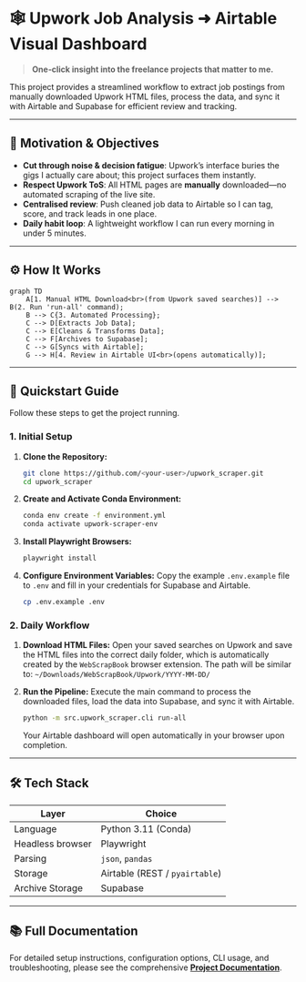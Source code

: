 # 🕸️ Upwork Job Analysis ➜ Airtable Visual Dashboard

> **One‑click insight into the freelance projects that matter to me.**

This project provides a streamlined workflow to extract job postings from manually downloaded Upwork HTML files, process the data, and sync it with Airtable and Supabase for efficient review and tracking.

---

## 🚀 Motivation & Objectives

*   **Cut through noise & decision fatigue**: Upwork’s interface buries the gigs I actually care about; this project surfaces them instantly.
*   **Respect Upwork ToS**: All HTML pages are **manually** downloaded—no automated scraping of the live site.
*   **Centralised review**: Push cleaned job data to Airtable so I can tag, score, and track leads in one place.
*   **Daily habit loop**: A lightweight workflow I can run every morning in under 5 minutes.

---

## ⚙️ How It Works

```mermaid
graph TD
    A[1. Manual HTML Download<br>(from Upwork saved searches)] --> B(2. Run 'run-all' command);
    B --> C{3. Automated Processing};
    C --> D[Extracts Job Data];
    C --> E[Cleans & Transforms Data];
    C --> F[Archives to Supabase];
    C --> G[Syncs with Airtable];
    G --> H[4. Review in Airtable UI<br>(opens automatically)];
```

---

## 🏁 Quickstart Guide

Follow these steps to get the project running.

### 1. Initial Setup

1.  **Clone the Repository:**
    ```bash
    git clone https://github.com/<your-user>/upwork_scraper.git
    cd upwork_scraper
    ```

2.  **Create and Activate Conda Environment:**
    ```bash
    conda env create -f environment.yml
    conda activate upwork-scraper-env
    ```

3.  **Install Playwright Browsers:**
    ```bash
    playwright install
    ```

4.  **Configure Environment Variables:**
    Copy the example `.env.example` file to `.env` and fill in your credentials for Supabase and Airtable.
    ```bash
    cp .env.example .env
    ```

### 2. Daily Workflow

1.  **Download HTML Files:**
    Open your saved searches on Upwork and save the HTML files into the correct daily folder, which is automatically created by the `WebScrapBook` browser extension. The path will be similar to:
    `~/Downloads/WebScrapBook/Upwork/YYYY-MM-DD/`

2.  **Run the Pipeline:**
    Execute the main command to process the downloaded files, load the data into Supabase, and sync it with Airtable.
    ```bash
    python -m src.upwork_scraper.cli run-all
    ```
    Your Airtable dashboard will open automatically in your browser upon completion.

---

## 🛠️ Tech Stack

| Layer | Choice |
|---|---|
| Language | Python 3.11 (Conda) |
| Headless browser | Playwright |
| Parsing | `json`, `pandas` |
| Storage | Airtable (REST / `pyairtable`) |
| Archive Storage | Supabase |

---

## 📚 Full Documentation

For detailed setup instructions, configuration options, CLI usage, and troubleshooting, please see the comprehensive **[Project Documentation](docs/PROJECT_DOCS.md)**.